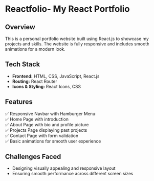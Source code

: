 # Reactfolio- My React Portfolio  

## Overview  
This is a personal portfolio website built using React.js to showcase my projects and skills. The website is fully responsive and includes smooth animations for a modern look.  

## Tech Stack  
- **Frontend:** HTML, CSS, JavaScript, React.js  
- **Routing:** React Router  
- **Icons & Styling:** React Icons, CSS  

## Features  
✅ Responsive Navbar with Hamburger Menu  
✅ Home Page with introduction  
✅ About Page with bio and profile picture  
✅ Projects Page displaying past projects  
✅ Contact Page with form validation  
✅ Basic animations for smooth user experience  

## Challenges Faced  
- Designing visually appealing and responsive layout  
- Ensuring smooth performance across different screen sizes  
